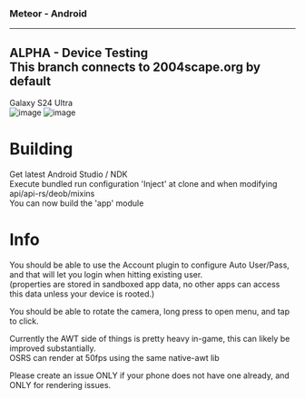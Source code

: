### Meteor - Android  
---
**ALPHA - Device Testing**  
**This branch connects to 2004scape.org by default**
---
Galaxy S24 Ultra  
![image](https://github.com/user-attachments/assets/af862eff-61e6-4123-a645-20011111a4b8)
![image](https://github.com/user-attachments/assets/98623e88-e750-429d-b8c6-14936295ce7f)

# Building  

Get latest Android Studio / NDK  
Execute bundled run configuration 'Inject' at clone and when modifying api/api-rs/deob/mixins  
You can now build the 'app' module  

# Info
You should be able to use the Account plugin to configure Auto User/Pass, and that will let you login when hitting existing user.  
(properties are stored in sandboxed app data, no other apps can access this data unless your device is rooted.)  
  
You should be able to rotate the camera, long press to open menu, and tap to click.  
  
Currently the AWT side of things is pretty heavy in-game, this can likely be improved substantially.  
OSRS can render at 50fps using the same native-awt lib  
  
Please create an issue ONLY if your phone does not have one already, and ONLY for rendering issues.  

